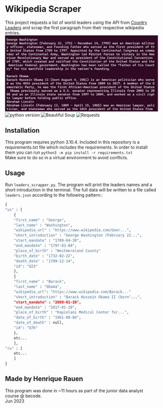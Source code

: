 
# Wikipedia Scraper

This project requests a list of world leaders using the API from [Country Leaders](https://country-leaders.onrender.com) and scrap the first paragraph from their respective wikipedia entries.<br>
![Sample of the output](assets/img.jpg "Sample of the output on the terminal")
<br>
![python version](https://img.shields.io/badge/python-3.10.6+-blue)
![Beautiful Soup](https://img.shields.io/badge/beatiful_soup_4-green)
![Requests](https://img.shields.io/badge/requests-orange)

## Installation

This program requires python 3.10.4. Included in this repository is a requirements.txt file which includes the requirements. In order to install them you can run `python3 -m pip install -r requirements.txt`<br>
Make sure to do so in a virtual environment to avoid conflicts. 

## Usage

Run `leaders_scrapper.py`. The program will print the leaders names and a short introduction in the terminal. The full data will be written to a file called `leaders.json` according to the following pattern::
```py
{
"us" : [
	{
	"first_name" : "George",
	"last_name" : "Washington",
	"wikipedia_url" : "https://www.wikipedia.com/Geor...",
	"short_introduction" : "George Washington (February 22...",
	"start_mandate" : "1789-04-30",
	"end_mandate" : "1797-03-04",
	"place_of_birth" : "Westmoreland County"
	"birth_date" : "1732-02-22",
	"death_date" : "1799-12-14",
	"id": "Q23"
	},
	{
	"first_name" : "Barack",
	"last_name" : "Obama",
	"wikipedia_url": "https://www.wikipedia.com/Barack..."
	"short_introduction" : "Barack Hussein Obama II (born"...",
	"start_mandate" : "2009-01-20",
	"end_mandate" : "2017-01-20",
	"place_of_birth" : "Kapiolani Medical Center for...", 
	"date_of_birth" : "1961-08-04",
	"date_of_death" : null,
	"id": "Q76"
	},
	etc...
	],
"ru" : [
	etc...
	]
}
```

## Made by Henrique Rauen

This program was done in ~11 hours as part of the junior data analyst course @ becode.<br>
Jun 2023
